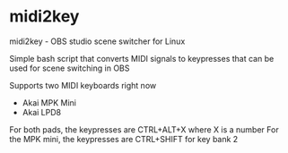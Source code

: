 # midi2key
midi2key - OBS studio scene switcher for Linux

Simple bash script that converts MIDI signals to keypresses that can be used for scene switching in OBS

Supports two MIDI keyboards right now
* Akai MPK Mini
* Akai LPD8

For both pads, the keypresses are CTRL+ALT+X where X is a number
For the MPK mini, the keypresses are CTRL+SHIFT for key bank 2
